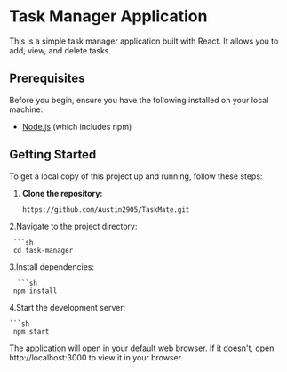 # Task Manager Application

This is a simple task manager application built with React. It allows you to add, view, and delete tasks.

## Prerequisites

Before you begin, ensure you have the following installed on your local machine:

- [Node.js](https://nodejs.org/) (which includes npm)

## Getting Started

To get a local copy of this project up and running, follow these steps:

1. **Clone the repository:**

   ```sh
   https://github.com/Austin2905/TaskMate.git

2.Navigate to the project directory:
    
     ```sh
     cd task-manager

3.Install dependencies:

      ```sh
     npm install
4.Start the development server:

    ```sh
     npm start
The application will open in your default web browser. If it doesn't, open http://localhost:3000 to view it in your browser.




